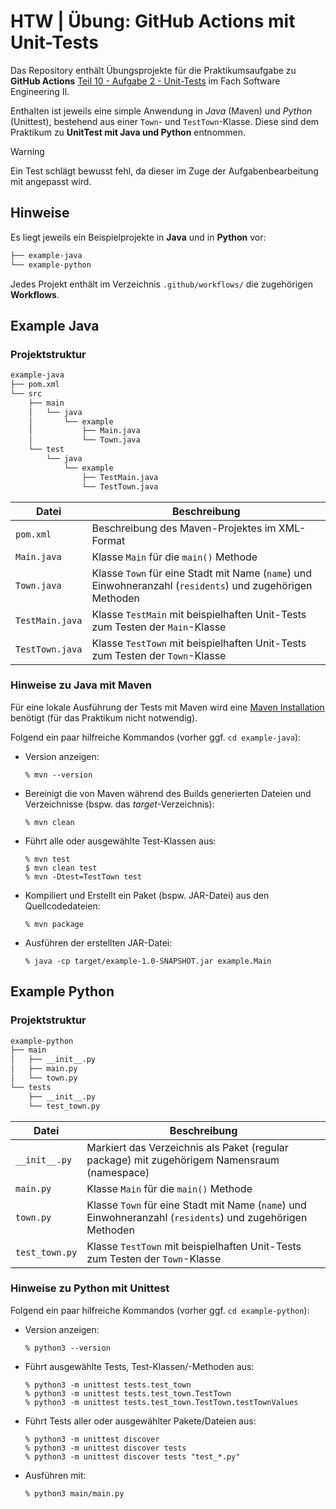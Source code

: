 # HTW | Übung: GitHub Actions mit Unit-Tests

Das Repository enthält Übungsprojekte für die Praktikumsaufgabe zu
**GitHub Actions** [Teil 10 - Aufgabe 2 - Unit-Tests] im Fach
Software Engineering II.

[Teil 10 - Aufgabe 2 - Unit-Tests]: https://www.informatik.htw-dresden.de/~zirkelba/praktika/se/arbeiten-mit-git-und-asciidoc/praktikumsaufgaben-teil-10.html#_aufgabe_2_unit_tests

Enthalten ist jeweils eine simple Anwendung in _Java_ (Maven) und
_Python_ (Unittest), bestehend aus einer `Town`- und `TestTown`-Klasse.
Diese sind dem Praktikum zu **UnitTest mit Java und Python** entnommen.

> [!WARNING]
> Ein Test schlägt bewusst fehl, da dieser
> im Zuge der Aufgabenbearbeitung mit angepasst wird.

## Hinweise

Es liegt jeweils ein Beispielprojekte in **Java** und in **Python** vor:

```txt
├── example-java
└── example-python
```

Jedes Projekt enthält im Verzeichnis `.github/workflows/` die zugehörigen **Workflows**.

## Example Java

### Projektstruktur

```txt
example-java
├── pom.xml
└── src
    ├── main
    │   └── java
    │       └── example
    │           ├── Main.java
    │           └── Town.java
    └── test
        └── java
            └── example
                ├── TestMain.java
                └── TestTown.java
```

| Datei           | Beschreibung                                                                                              |
| --------------- | --------------------------------------------------------------------------------------------------------- |
| `pom.xml`       | Beschreibung des Maven-Projektes im XML-Format                                                            |
| `Main.java`     | Klasse `Main` für die `main()` Methode                                                                    |
| `Town.java`     | Klasse `Town` für eine Stadt mit Name (`name`) und Einwohneranzahl (`residents`) und zugehörigen Methoden |
| `TestMain.java` | Klasse `TestMain` mit beispielhaften Unit-Tests zum Testen der `Main`-Klasse                              |
| `TestTown.java` | Klasse `TestTown` mit beispielhaften Unit-Tests zum Testen der `Town`-Klasse                              |

### Hinweise zu Java mit Maven

Für eine lokale Ausführung der Tests mit Maven wird eine [Maven Installation](https://maven.apache.org/)
benötigt (für das Praktikum nicht notwendig).

Folgend ein paar hilfreiche Kommandos (vorher ggf. `cd example-java`):

- Version anzeigen:

  ```shell
  % mvn --version
  ```

- Bereinigt die von Maven während des Builds generierten Dateien und
  Verzeichnisse (bspw. das _target_-Verzeichnis):

  ```shell
  % mvn clean
  ```

- Führt alle oder ausgewählte Test-Klassen aus:

  ```shell
  % mvn test
  $ mvn clean test
  % mvn -Dtest=TestTown test
  ```

- Kompiliert und Erstellt ein Paket (bspw. JAR-Datei) aus den Quellcodedateien:

  ```shell
  % mvn package
  ```

- Ausführen der erstellten JAR-Datei:

  ```shell
  % java -cp target/example-1.0-SNAPSHOT.jar example.Main
  ```

## Example Python

### Projektstruktur

```txt
example-python
├── main
│   ├── __init__.py
│   ├── main.py
│   └── town.py
└── tests
    ├── __init__.py
    └── test_town.py
```

| Datei          | Beschreibung                                                                                              |
| -------------- | --------------------------------------------------------------------------------------------------------- |
| `__init__.py`  | Markiert das Verzeichnis als Paket (regular package) mit zugehörigem Namensraum (namespace)               |
| `main.py`      | Klasse `Main` für die `main()` Methode                                                                    |
| `town.py`      | Klasse `Town` für eine Stadt mit Name (`name`) und Einwohneranzahl (`residents`) und zugehörigen Methoden |
| `test_town.py` | Klasse `TestTown` mit beispielhaften Unit-Tests zum Testen der `Town`-Klasse                              |

### Hinweise zu Python mit Unittest

Folgend ein paar hilfreiche Kommandos (vorher ggf. `cd example-python`):

- Version anzeigen:

  ```shell
  % python3 --version
  ```

- Führt ausgewählte Tests, Test-Klassen/-Methoden aus:

  ```shell
  % python3 -m unittest tests.test_town
  % python3 -m unittest tests.test_town.TestTown
  % python3 -m unittest tests.test_town.TestTown.testTownValues
  ```

- Führt Tests aller oder ausgewählter Pakete/Dateien aus:

  ```shell
  % python3 -m unittest discover
  % python3 -m unittest discover tests
  % python3 -m unittest discover tests "test_*.py"
  ```

- Ausführen mit:

  ```shell
  % python3 main/main.py
  ```
